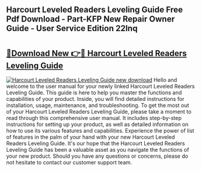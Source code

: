 ## Harcourt Leveled Readers Leveling Guide Free Pdf Download - Part-KFP New Repair Owner Guide - User Service Edition 22lnq

# <h2><a href="http://bc75849.oget.top/?id=Harcourt+Leveled+Readers+Leveling+Guide">🔗Download New 👉🔴 Harcourt Leveled Readers Leveling Guide</a></h2>

[![Harcourt Leveled Readers Leveling Guide new download](https://i.imgur.com/5g1atiW.png)](http://bc75849.oget.top/?id=Harcourt+Leveled+Readers+Leveling+Guide)
Hello and welcome to the user manual for your newly linked Harcourt Leveled Readers Leveling Guide. This guide is here to help you master the functions and capabilities of your product. Inside, you will find detailed instructions for installation, usage, maintenance, and troubleshooting. To get the most out of your Harcourt Leveled Readers Leveling Guide, please take a moment to read through this comprehensive user manual. It includes step-by-step instructions for setting up your product, as well as detailed information on how to use its various features and capabilities. Experience the power of list of features in the palm of your hand with your new Harcourt Leveled Readers Leveling Guide. It's our hope that the Harcourt Leveled Readers Leveling Guide has been a valuable asset as you navigate the functions of your new product. Should you have any questions or concerns, please do not hesitate to contact our customer support team.
